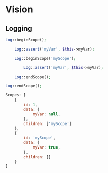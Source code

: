 Vision
===========

Logging
-------------

```PHP
Log::beginScope();

	Log::assert('myVar', $this->myVar);

	Log::beginScope('myScope');

		Log::assert('myVar', $this->myVar);

	Log::endScope();

Log::endScope();
```


```Javascript
Scopes: [
	{
		id: 1,
		data: {
			myVar: null,
		},
		children: ['myScope']
	},
	{
		id: 'myScope',
		data: {
			myVar: true,
		},
		children: []
	}
]
```